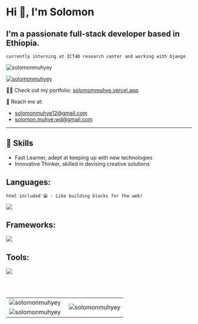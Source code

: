 <h1 align="left">Hi 👋, I'm Solomon</h1>

## I'm a passionate full-stack developer based in Ethiopia. 
 `currently interning at ICT4D research center and working with Django`
 <br/>
<p align="left"> <img src="https://komarev.com/ghpvc/?username=solomonmuhyey&label=Profile%20views&color=0e75b6&style=flat" alt="solomonmuhyey" /> </p>

<p align="left">
  <a href="https://github.com/ryo-ma/github-profile-trophy">
    <img src="https://github-profile-trophy.vercel.app/?username=solomonmuhyey&theme=darkhub&margin-w=15" alt="solomonmuhyey" />
  </a>
</p>


👨‍💻 Check out my portfolio: [solomommuhye.vercel.app](https://solomommuhye.vercel.app/)

📧 Reach me at:
- [solomonmuhye12@gmail.com](mailto:solomonmuhye12@gmail.com)
- [solomon.muhye.wd@gmail.com](mailto:solomon.muhye.wd@gmail.com)

---

## 💼 Skills
- Fast Learner, adept at keeping up with new technologies
- Innovative Thinker, skilled in devising creative solutions

## Languages:
`html included 😁 - Like building blocks for the web!`
<p align="left">
  <a href="https://skillicons.dev">
    <img src="https://skillicons.dev/icons?i=html,css,js,ts,py,php" />
  </a>
</p>

## Frameworks:
<p align="left">
  <a href="https://skillicons.dev">
    <img src="https://skillicons.dev/icons?i=bootstrap,tailwind,sass,materialui,react,redux,django,express" />
  </a>
</p>

## Tools:
<p align="left">
  <a href="https://skillicons.dev">
    <img src="https://skillicons.dev/icons?i=git,github,vscode,postman,docker,vite,nodejs,mongodb,mysql,postgres,sqlite" />
  </a>
</p>
<br/><br/>
<table>
  <tr>
    <td>
      <img align="left" src="https://github-readme-streak-stats.herokuapp.com/?user=solomonmuhyey&theme=dark" alt="solomonmuhyey" />
    </td>
    <td rowspan="2">
      <img align="right" src="https://github-readme-stats.vercel.app/api/top-langs?username=solomonmuhyey&show_icons=true&locale=en&layout=compact&theme=dark" alt="solomonmuhyey" />
    </td>
  </tr>
  <tr>
    <td>
      <img align="left" src="https://github-readme-stats.vercel.app/api?username=solomonmuhyey&show_icons=true&locale=en&theme=dark" alt="solomonmuhyey" />
    </td>
  </tr>
</table>

<br/>
